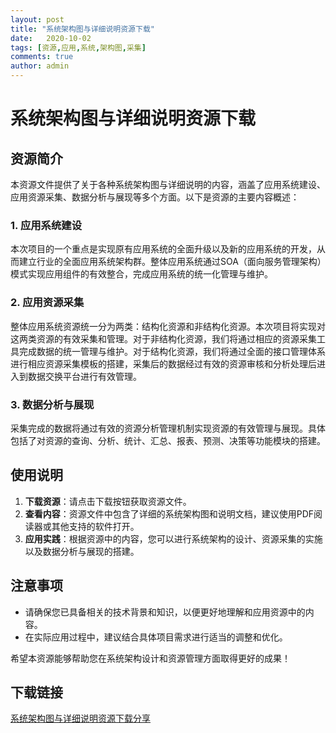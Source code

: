 ```yaml
---
layout: post
title: "系统架构图与详细说明资源下载"
date:   2020-10-02
tags: [资源,应用,系统,架构图,采集]
comments: true
author: admin
---
```

# 系统架构图与详细说明资源下载

## 资源简介

本资源文件提供了关于各种系统架构图与详细说明的内容，涵盖了应用系统建设、应用资源采集、数据分析与展现等多个方面。以下是资源的主要内容概述：

### 1. 应用系统建设
本次项目的一个重点是实现原有应用系统的全面升级以及新的应用系统的开发，从而建立行业的全面应用系统架构群。整体应用系统通过SOA（面向服务管理架构）模式实现应用组件的有效整合，完成应用系统的统一化管理与维护。

### 2. 应用资源采集
整体应用系统资源统一分为两类：结构化资源和非结构化资源。本次项目将实现对这两类资源的有效采集和管理。对于非结构化资源，我们将通过相应的资源采集工具完成数据的统一管理与维护。对于结构化资源，我们将通过全面的接口管理体系进行相应资源采集模板的搭建，采集后的数据经过有效的资源审核和分析处理后进入到数据交换平台进行有效管理。

### 3. 数据分析与展现
采集完成的数据将通过有效的资源分析管理机制实现资源的有效管理与展现。具体包括了对资源的查询、分析、统计、汇总、报表、预测、决策等功能模块的搭建。

## 使用说明

1. **下载资源**：请点击下载按钮获取资源文件。
2. **查看内容**：资源文件中包含了详细的系统架构图和说明文档，建议使用PDF阅读器或其他支持的软件打开。
3. **应用实践**：根据资源中的内容，您可以进行系统架构的设计、资源采集的实施以及数据分析与展现的搭建。

## 注意事项

- 请确保您已具备相关的技术背景和知识，以便更好地理解和应用资源中的内容。
- 在实际应用过程中，建议结合具体项目需求进行适当的调整和优化。

希望本资源能够帮助您在系统架构设计和资源管理方面取得更好的成果！

## 下载链接

[系统架构图与详细说明资源下载分享](https://pan.quark.cn/s/cc360c2fbb7e)